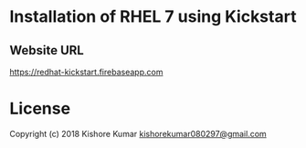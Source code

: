 # Installation of RHEL 7 using Kickstart

## Website URL
https://redhat-kickstart.firebaseapp.com


# License
Copyright (c) 2018 Kishore Kumar <kishorekumar080297@gmail.com>  
